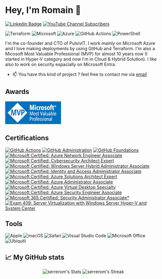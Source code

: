 # Hey, I'm Romain 👋

[![Linkedin Badge](https://img.shields.io/badge/-RomainSerre-blue?style=flat-square&logo=Linkedin&logoColor=white&link=https://www.linkedin.com/in/romainserre/)](https://www.linkedin.com/in/romainserre/) [![YouTube Channel Subscribers](https://img.shields.io/youtube/channel/subscribers/UCJi3U21Yd5XFPcYD6nGEiJQ?style=flat-square&label=Youtube)](https://www.youtube.com/@pulsivit)

![Terraform](https://img.shields.io/badge/terraform-%235835CC.svg?style=for-the-badge&logo=terraform&logoColor=white) ![Microsoft](https://img.shields.io/badge/Microsoft-0078D4?style=for-the-badge&logo=microsoft&logoColor=white) ![Azure](https://img.shields.io/badge/azure-%230072C6.svg?style=for-the-badge&logo=microsoftazure&logoColor=white) ![GitHub Actions](https://img.shields.io/badge/github%20actions-%232671E5.svg?style=for-the-badge&logo=githubactions&logoColor=white) ![PowerShell](https://img.shields.io/badge/PowerShell-%235391FE.svg?style=for-the-badge&logo=powershell&logoColor=white)

I'm the co-founder and CTO of PulsivIT. I work mainly on Microsoft Azure and I love making deployments by using GitHub and Terraform. I'm also a Micosoft Most Valuable Professional (MVP) for almost 10 years now (I started in Hyper-V category and now I'm in Cloud & Hybrid Solution). I like also to work on security espacially on Microsoft Entra.

- 📫 You have this kind of project ? feel free to contact me via [email](mailto:romain@pulsivit.fr)

## Awards

![MVP](https://github.com/SerreRom/SerreRom/blob/main/img/MVP_Logo_Horizontal_Preferred_Cyan300_CMYK_72ppi.png?raw=true)

## Certifications

<!--START_SECTION:badges-->
[![GitHub Actions](https://images.credly.com/size/110x110/images/89efc3e7-842b-4790-b09b-9ea5efc71ec3/image.png)](http://www.credly.com/badges/7b1f088b-954c-4c62-ad26-a299377e66b6 "GitHub Actions")
[![GitHub Administration](https://images.credly.com/size/110x110/images/34880f37-8ec8-4542-a78a-73ba6647208e/image.png)](http://www.credly.com/badges/a2d0b9ae-21a8-472a-9df3-037d54704792 "GitHub Administration")
[![GitHub Foundations](https://images.credly.com/size/110x110/images/024d0122-724d-4c5a-bd83-cfe3c4b7a073/image.png)](http://www.credly.com/badges/934ba1c8-7afe-4849-91ad-8c85ac329284 "GitHub Foundations")
[![Microsoft Certified: Azure Network Engineer Associate](https://images.credly.com/size/110x110/images/c3a2e51d-7984-48cc-a4cb-88d4e8487037/azure-network-engineer-associate-600x600.png)](http://www.credly.com/badges/32c636d5-acb1-496c-9f4f-b19fc5b8deee "Microsoft Certified: Azure Network Engineer Associate")
[![Microsoft Certified: Cybersecurity Architect Expert](https://images.credly.com/size/110x110/images/0ba22331-acf9-4e8a-8ce3-b4cc3d376040/image.png)](http://www.credly.com/badges/807fee67-b059-48cd-92e1-f4e8a66dba29 "Microsoft Certified: Cybersecurity Architect Expert")
[![Microsoft Certified: Windows Server Hybrid Administrator Associate](https://images.credly.com/size/110x110/images/9383e4b7-dbc0-4618-be67-3cd02fba948a/image.png)](http://www.credly.com/badges/67b43656-88ee-440a-9fa4-75e8e2662fb1 "Microsoft Certified: Windows Server Hybrid Administrator Associate")
[![Microsoft Certified: Identity and Access Administrator Associate](https://images.credly.com/size/110x110/images/91295436-0704-4b98-8e1a-ef5f937bda21/identity-and-access-administrator-associate-600x600.png)](http://www.credly.com/badges/6fc5ca99-ebff-4406-ab16-c53f8d11a020 "Microsoft Certified: Identity and Access Administrator Associate")
[![Microsoft Certified: Azure Solutions Architect Expert](https://images.credly.com/size/110x110/images/987adb7e-49be-4e24-b67e-55986bd3fe66/azure-solutions-architect-expert-600x600.png)](http://www.credly.com/badges/94f46401-7bb4-4d00-90fb-ffe3b17cf2cb "Microsoft Certified: Azure Solutions Architect Expert")
[![Microsoft Certified: Azure Administrator Associate](https://images.credly.com/size/110x110/images/336eebfc-0ac3-4553-9a67-b402f491f185/azure-administrator-associate-600x600.png)](http://www.credly.com/badges/5987f343-520b-4ea2-bb03-e12af1c771e9 "Microsoft Certified: Azure Administrator Associate")
[![Microsoft Certified: Azure Virtual Desktop Specialty](https://images.credly.com/size/110x110/images/ea009208-e2d6-432e-bbf6-d34d28b0835f/azure-virtual-desktop-specialty-600x600.png)](http://www.credly.com/badges/e10b9e8e-d310-42aa-9f7a-df9d7b55b28b "Microsoft Certified: Azure Virtual Desktop Specialty")
[![Microsoft Certified: Azure Security Engineer Associate](https://images.credly.com/size/110x110/images/1ad16b6f-2c71-4a2e-ae74-ec69c4766039/azure-security-engineer-associate600x600.png)](http://www.credly.com/badges/7836dbbd-9095-477a-8a11-00beebb0b068 "Microsoft Certified: Azure Security Engineer Associate")
[![Microsoft 365 Certified: Security Administrator Associate*](https://images.credly.com/size/110x110/images/e1b12077-7be7-493a-8b7a-afa6e58182ce/microsoft365-security-administrator-associate-600x600.png)](http://www.credly.com/badges/c71ded78-3272-430a-865e-69170fc6ce3d "Microsoft 365 Certified: Security Administrator Associate*")
[![Exam 409: Server Virtualization with Windows Server Hyper-V and System Center](https://images.credly.com/size/110x110/images/2b592380-92f6-47e8-b198-9cb252c8ab87/Exam-Server-Virtualization-with-Windows.png)](http://www.credly.com/badges/b9696e4a-c729-45b6-8709-5efd83685362 "Exam 409: Server Virtualization with Windows Server Hyper-V and System Center")

<!--END_SECTION:badges-->

## Tools

![Apple](https://img.shields.io/badge/Apple-%23000000.svg?style=for-the-badge&logo=apple&logoColor=white) ![macOS](https://img.shields.io/badge/mac%20os-000000?style=for-the-badge&logo=macos&logoColor=F0F0F0) ![Safari](https://img.shields.io/badge/Safari-000000?style=for-the-badge&logo=Safari&logoColor=white) ![Visual Studio Code](https://img.shields.io/badge/Visual%20Studio%20Code-0078d7.svg?style=for-the-badge&logo=visual-studio-code&logoColor=white) ![Microsoft Office](https://img.shields.io/badge/Microsoft_Office-D83B01?style=for-the-badge&logo=microsoft-office&logoColor=white) ![Ubiquiti](https://img.shields.io/badge/ubiquiti-%230559C9.svg?style=for-the-badge&logo=ubiquiti&logoColor=white)

## 📈 My GitHub stats

<div class="badges-githubstats">
  <p align="center">
    <img src="https://github-readme-stats.vercel.app/api?username=serrerom&theme=tokyonight&show_icons=true&hide_border=true&count_private=true" alt="serrerom's Stats" height="165">
    <img src="https://github-readme-streak-stats.herokuapp.com/?user=serrerom&theme=tokyonight&hide_border=true" alt="serrerom's Streak" height="165">
  </p>
</div>




<!--
**SerreRom/SerreRom** is a ✨ _special_ ✨ repository because its `README.md` (this file) appears on your GitHub profile.

Here are some ideas to get you started:

- 🔭 I’m currently working on ...
- 🌱 I’m currently learning ...
- 👯 I’m looking to collaborate on ...
- 🤔 I’m looking for help with ...
- 💬 Ask me about ...
-  How to reach me: ...
- 😄 Pronouns: ...
- ⚡ Fun fact: ...
-->
